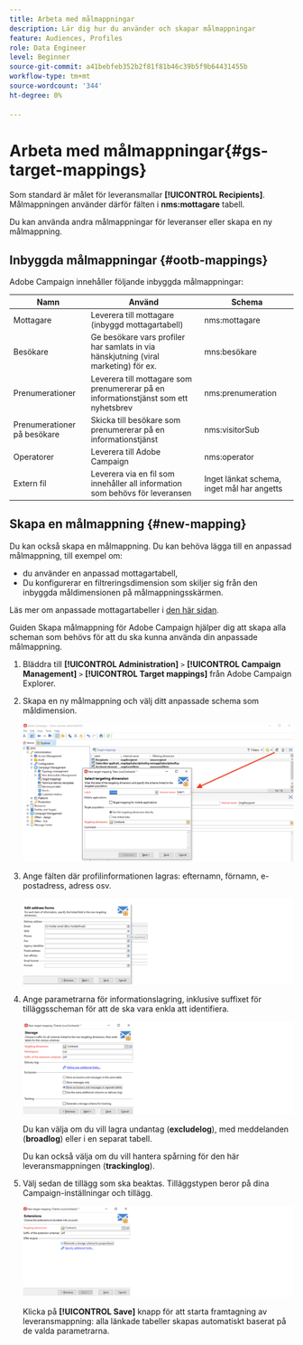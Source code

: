 ```yaml
---
title: Arbeta med målmappningar
description: Lär dig hur du använder och skapar målmappningar
feature: Audiences, Profiles
role: Data Engineer
level: Beginner
source-git-commit: a41bebfeb352b2f81f81b46c39b5f9b64431455b
workflow-type: tm+mt
source-wordcount: '344'
ht-degree: 0%

---
```


# Arbeta med målmappningar{#gs-target-mappings}

Som standard är målet för leveransmallar **[!UICONTROL Recipients]**. Målmappningen använder därför fälten i **nms:mottagare** tabell.

Du kan använda andra målmappningar för leveranser eller skapa en ny målmappning.

## Inbyggda målmappningar {#ootb-mappings}

Adobe Campaign innehåller följande inbyggda målmappningar:

| Namn | Använd | Schema |
|---|---|---|
| Mottagare | Leverera till mottagare (inbyggd mottagartabell) | nms:mottagare |
| Besökare | Ge besökare vars profiler har samlats in via hänskjutning (viral marketing) för ex. | mns:besökare |
| Prenumerationer | Leverera till mottagare som prenumererar på en informationstjänst som ett nyhetsbrev | nms:prenumeration |
| Prenumerationer på besökare | Skicka till besökare som prenumererar på en informationstjänst | nms:visitorSub |
| Operatorer | Leverera till Adobe Campaign | nms:operator |
| Extern fil | Leverera via en fil som innehåller all information som behövs för leveransen | Inget länkat schema, inget mål har angetts |

## Skapa en målmappning {#new-mapping}

Du kan också skapa en målmappning. Du kan behöva lägga till en anpassad målmappning, till exempel om:

* du använder en anpassad mottagartabell,
* Du konfigurerar en filtreringsdimension som skiljer sig från den inbyggda måldimensionen på målmappningsskärmen.

Läs mer om anpassade mottagartabeller i [den här sidan](../dev/custom-recipient.md).

Guiden Skapa målmappning för Adobe Campaign hjälper dig att skapa alla scheman som behövs för att du ska kunna använda din anpassade målmappning.

1. Bläddra till **[!UICONTROL Administration]** `>` **[!UICONTROL Campaign Management]** `>` **[!UICONTROL Target mappings]** från Adobe Campaign Explorer.

1. Skapa en ny målmappning och välj ditt anpassade schema som måldimension.

   ![](assets/new-target-mapping.png)


1. Ange fälten där profilinformationen lagras: efternamn, förnamn, e-postadress, adress osv.

   ![](assets/wf_new_mapping_define_join.png)

1. Ange parametrarna för informationslagring, inklusive suffixet för tilläggsscheman för att de ska vara enkla att identifiera.

   ![](assets/wf_new_mapping_define_names.png)

   Du kan välja om du vill lagra undantag (**excludelog**), med meddelanden (**broadlog**) eller i en separat tabell.

   Du kan också välja om du vill hantera spårning för den här leveransmappningen (**trackinglog**).

1. Välj sedan de tillägg som ska beaktas. Tilläggstypen beror på dina Campaign-inställningar och tillägg.

   ![](assets/wf_new_mapping_define_extensions.png)

   Klicka på **[!UICONTROL Save]** knapp för att starta framtagning av leveransmappning: alla länkade tabeller skapas automatiskt baserat på de valda parametrarna.


